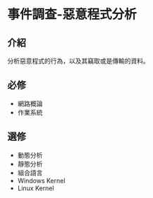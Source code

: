 # 事件調查-惡意程式分析

## 介紹

分析惡意程式的行為，以及其竊取或是傳輸的資料。
  
## 必修

* 網路概論
* 作業系統
  
## 選修

* 動態分析
* 靜態分析
* 組合語言
* Windows Kernel
* Linux Kernel